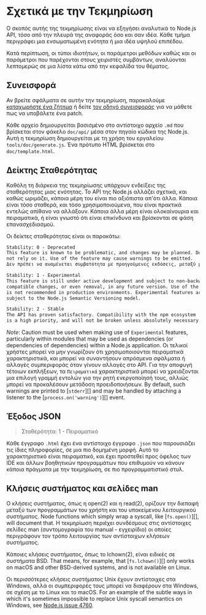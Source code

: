 # Σχετικά με την Τεκμηρίωση

<!--introduced_in=v0.10.0-->

<!-- type=misc -->

Ο σκοπός αυτής της τεκμηρίωσης είναι να εξηγήσει αναλυτικά το Node.js API, τόσο από την πλευρά της αναφοράς όσο και σαν ιδέα. Κάθε τμήμα περιγράφει μια ενσωματωμένη ενότητα ή μια ιδέα υψηλού επιπέδου.

Κατά περίπτωση, οι τύποι ιδιοτήτων, οι παράμετροι μεθόδων καθώς και οι παράμετροι που παρέχονται στους χειριστές συμβάντων, αναλύονται λεπτομερώς σε μια λίστα κάτω από την κεφαλίδα του θέματος.

## Συνεισφορά

Αν βρείτε σφάλματα σε αυτήν την τεκμηρίωση, παρακαλούμε [καταχωρήστε ένα ζήτημα](https://github.com/nodejs/node/issues/new) ή δείτε [τον οδηγό συνεισφοράς](https://github.com/nodejs/node/blob/master/CONTRIBUTING.md) για να μάθετε πως να υποβάλετε ένα patch.

Κάθε αρχείο δημιουργείται βασισμένο στο αντίστοιχο αρχείο `.md` που βρίσκεται στον φάκελο `doc/api/` μέσα στον πηγαίο κώδικα της Node.js. Αυτή η τεκμηρίωση δημιουργείται με τη χρήση του εργαλείου `tools/doc/generate.js`. Ένα πρότυπο HTML βρίσκεται στο `doc/template.html`.

## Δείκτης Σταθερότητας

<!--type=misc-->

Καθόλη τη διάρκεια της τεκμηρίωσης υπάρχουν ενδείξεις της σταθερότητας μιας ενότητας. Το API της Node.js αλλάζει σχετικά, και καθώς ωριμάζει, κάποια μέρη του είναι πιο αξιόπιστα απ'ότι άλλα. Κάποια είναι τόσο σταθερά, και τόσο χρησιμοποιούμενα, που είναι πρακτικά εντελώς απίθανο να αλλάξουν. Κάποια άλλα μέρη είναι ολοκαίνουρια και πειραματικά, ή είναι γνωστό ότι είναι επικίνδυνα και βρίσκονται σε φάση επανασχεδιασμού.

Οι δείκτες σταθερότητας είναι οι παρακάτω:

```txt
Stability: 0 - Deprecated
This feature is known to be problematic, and changes may be planned. Do
not rely on it. Use of the feature may cause warnings to be emitted.
Δεν πρέπει να αναμένεται συμβατότητα με προηγούμενες εκδόσεις, μεταξύ μειζόνων εκδόσεων.
```

```txt
Stability: 1 - Experimental
This feature is still under active development and subject to non-backwards
compatible changes, or even removal, in any future version. Use of the feature
is not recommended in production environments. Experimental features are not
subject to the Node.js Semantic Versioning model.
```

```txt
Stability: 2 - Stable
The API has proven satisfactory. Compatibility with the npm ecosystem
is a high priority, and will not be broken unless absolutely necessary.
```

*Note*: Caution must be used when making use of `Experimental` features, particularly within modules that may be used as dependencies (or dependencies of dependencies) within a Node.js application. Οι τελικοί χρήστες μπορεί να μην γνωρίζουν ότι χρησιμοποιούνται πειραματικά χαρακτηριστικά, και μπορεί να συναντήσουν απρόσμενα σφάλματα ή αλλαγές συμπεριφοράς όταν γίνουν αλλαγές στο API. Για την αποφυγή τέτοιων εκπλήξεων, τα `Πειραματικά` χαρακτηριστικά μπορεί να χρειάζονται μια επιλογή γραμμή εντολών για την ρητή ενεργοποίησή τους, αλλιώς μπορεί να προκαλέσουν μετάδοση προειδοποιήσεων. By default, such warnings are printed to [`stderr`][] and may be handled by attaching a listener to the [`process.on('warning')`][] event.

## Έξοδος JSON

<!-- YAML
added: v0.6.12
-->

> Σταθερότητα: 1 - Πειραματικό

Κάθε έγγραφο `.html` έχει ένα αντίστοιχο έγγραφο `.json` που παρουσιάζει τις ίδιες πληροφορίες, σε μια πιο δομημένη μορφή. Αυτό το χαρακτηριστικό είναι πειραματικό, και έχει προστεθεί προς όφελος των IDE και άλλων βοηθητικών προγραμμάτων που επιθυμούν να κάνουν κάποια πράγματα με την τεκμηρίωση, σε πιο προγραμματιστικό στυλ.

## Κλήσεις συστήματος και σελίδες man

Ο κλήσεις συστήματος, όπως η open(2) και η read(2), ορίζουν την διεπαφή μεταξύ των προγραμμάτων του χρήστη και του υποκείμενου λειτουργικού συστήματος. Node functions which simply wrap a syscall, like [`fs.open()`][], will document that. Η τεκμηρίωση περιέχει συνδέσμους στις αντίστοιχες σελίδες man (συντομογραφία του manual - εγχειρίδιο) οι οποίες περιγράφουν τον τρόπο λειτουργίας των αντίστοιχων κλήσεων συστήματος.

Κάποιες κλήσεις συστήματος, όπως το lchown(2), είναι ειδικές σε συστήματα BSD. That means, for example, that [`fs.lchown()`][] only works on macOS and other BSD-derived systems, and is not available on Linux.

Οι περισσότερες κλήσεις συστήματος Unix έχουν αντίστοιχες στα Windows, αλλά οι συμπεριφορές τους μπορεί να διαφέρουν στα Windows, σε σχέση με το Linux και το macOS. For an example of the subtle ways in which it's sometimes impossible to replace Unix syscall semantics on Windows, see [Node.js issue 4760](https://github.com/nodejs/node/issues/4760).